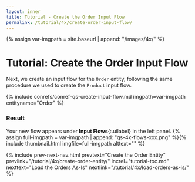 ```yaml
---
layout: inner
title: Tutorial - Create the Order Input Flow
permalink: /tutorial/4x/create-order-input-flow/
---
```


{% assign var-imgpath = site.baseurl | append: "/images/4x/" %}


# Tutorial: Create the Order Input Flow

Next, we create an input flow for the `Order` entity, following the same procedure we used to create the `Product` input flow.

{% include conrefs/conref-qs-create-input-flow.md imgpath=var-imgpath entityname="Order" %}


### Result

Your new flow appears under **Input Flows**{:.uilabel} in the left panel.
  {% assign full-imgpath = var-imgpath | append: "qs-4x-flows-xxx.png" %}{% include thumbnail.html imgfile=full-imgpath alttext="" %}


{% include prev-next-nav.html
  prevtext="Create the Order Entity"
  prevlink="/tutorial/4x/create-order-entity/"
  increl="tutorial-toc.md"
  nexttext="Load the Orders As-Is"
  nextlink="/tutorial/4x/load-orders-as-is/"
%}
